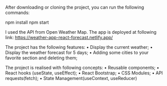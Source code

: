 
After downloading or cloning the project, you can run the following commands:

npm install
npm start

I used the API from Open Weather Map.
The app is deployed at following link:  https://weather-app-react-forecast.netlify.app/

The project has the following features:
•	Display the current weather;
•	Display the weather forecast for 5 days;
•	Adding some cities to your favorite section and deleting them;


The project is realised with following concepts:
•	Reusable components;
•	React hooks (useState, useEffect);
•	React Bootstrap;
•	CSS Modules;
•	API requests(fetch);
• State Management(useContext, useReducer)


